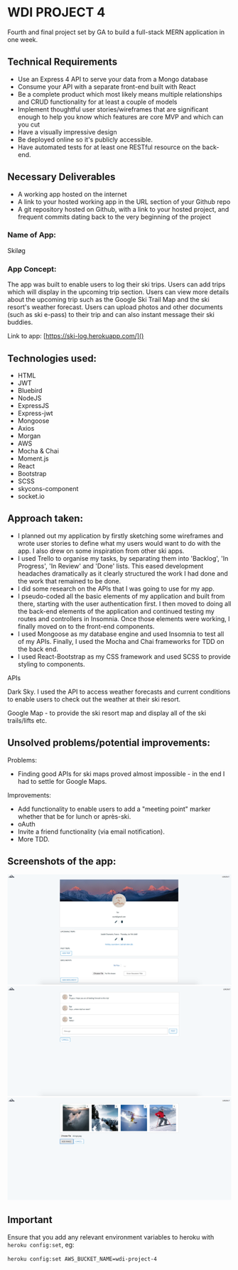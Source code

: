 # WDI PROJECT 4

Fourth and final project set by GA to build a full-stack MERN application in one week.


## Technical Requirements

* Use an Express 4 API to serve your data from a Mongo database
* Consume your API with a separate front-end built with React
* Be a complete product which most likely means multiple relationships and CRUD functionality for at least a couple of models
* Implement thoughtful user stories/wireframes that are significant enough to help you know which features are core MVP and which can you cut
* Have a visually impressive design
* Be deployed online so it's publicly accessible.
* Have automated tests for at least one RESTful resource on the back-end.


## Necessary Deliverables

* A working app hosted on the internet
* A link to your hosted working app in the URL section of your Github repo
* A git repository hosted on Github, with a link to your hosted project, and frequent commits dating back to the very beginning of the project

### Name of App:

Skiløg

### App Concept:

The app was built to enable users to log their ski trips. Users can add trips which will display in the upcoming trip section. Users can view more details about the upcoming trip such as the Google Ski Trail Map and the ski resort's weather forecast. Users can upload photos and other documents (such as ski e-pass) to their trip and can also instant message their ski buddies.

Link to app: [https://ski-log.herokuapp.com/]()


## Technologies used:

* HTML
* JWT
* Bluebird
* NodeJS
* ExpressJS
* Express-jwt
* Mongoose
* Axios
* Morgan
* AWS
* Mocha & Chai
* Moment.js
* React
* Bootstrap
* SCSS
* skycons-component
* socket.io

## Approach taken:

* I planned out my application by firstly sketching some wireframes and wrote user stories to define what my users would want to do with the app. I also drew on some inspiration from other ski apps.
* I used Trello to organise my tasks, by separating them into 'Backlog', 'In Progress', 'In Review' and 'Done' lists. This eased development headaches dramatically as it clearly structured the work I had done and the work that remained to be done.
* I did some research on the APIs that I was going to use for my app.
* I pseudo-coded all the basic elements of my application and built from there, starting with the user authentication first. I then moved to doing all the back-end elements of the application and continued testing my routes and controllers in Insomnia. Once those elements were working, I finally moved on to the front-end components.
* I used Mongoose as my database engine and used Insomnia to test all of my APIs. Finally, I used the Mocha and Chai frameworks for TDD on the back end.
* I used React-Bootstrap as my CSS framework and used SCSS to provide styling to components.

APIs

Dark Sky. I used the API to access weather forecasts and current conditions to enable users to check out the weather at their ski resort.

Google Map - to provide the ski resort map and display all of the ski trails/lifts etc.

## Unsolved problems/potential improvements:

Problems:

* Finding good APIs for ski maps proved almost impossible - in the end I had to settle for Google Maps.

Improvements:

* Add functionality to enable users to add a "meeting point" marker  whether that be for lunch or après-ski.
* oAuth
* Invite a friend functionality (via email notification).
* More TDD.

## Screenshots of the app:

![](/src/assets/UserProfile.png)
![](/src/assets/GroupMessage.png)
![](/src/assets/Memories.png)

## Important

Ensure that you add any relevant environment variables to heroku with `heroku config:set`, eg:

`heroku config:set AWS_BUCKET_NAME=wdi-project-4`
##
